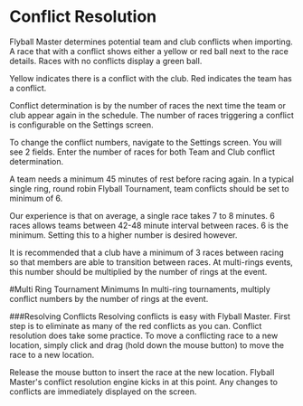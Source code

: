 # Conflict Resolution

Flyball Master determines potential team and club conflicts when importing. A race that with a conflict shows either a yellow or red ball next to the race details. Races with no conflicts display a green ball.

Yellow indicates there is a conflict with the club. Red indicates the team has a conflict.

Conflict determination is by the number of races the next time the team or club appear again in the schedule. The number of races triggering a conflict is configurable on the Settings screen.

To change the conflict numbers, navigate to the Settings screen. You will see 2 fields. Enter the number of races for both Team and Club conflict determination.

A team needs a minimum 45 minutes of rest before racing again. In a typical single ring, round robin Flyball Tournament, team conflicts should be set to minimum of 6. 

Our experience is that on average, a single race takes 7 to 8 minutes. 6 races allows teams between 42-48 minute interval between races. 6 is the minimum. Setting this to a higher number is desired however.

It is recommended that a club have a minimum of 3 races between racing so that members are able to transition between races. At multi-rings events, this number should be multiplied by the number of rings at the event.

#Multi Ring Tournament Minimums
In multi-ring tournaments, multiply conflict numbers by the number of rings at the event.

###Resolving Conflicts
Resolving conflicts is easy with Flyball Master. First step is to eliminate as many of the red conflicts as you can. Conflict resolution does take some practice. To move a conflicting race to a new location, simply click and drag (hold down the mouse button) to move the race to a new location.

Release the mouse button to insert the race at the new location. Flyball Master's conflict resolution engine kicks in at this point. Any changes to conflicts are immediately displayed on the screen.

